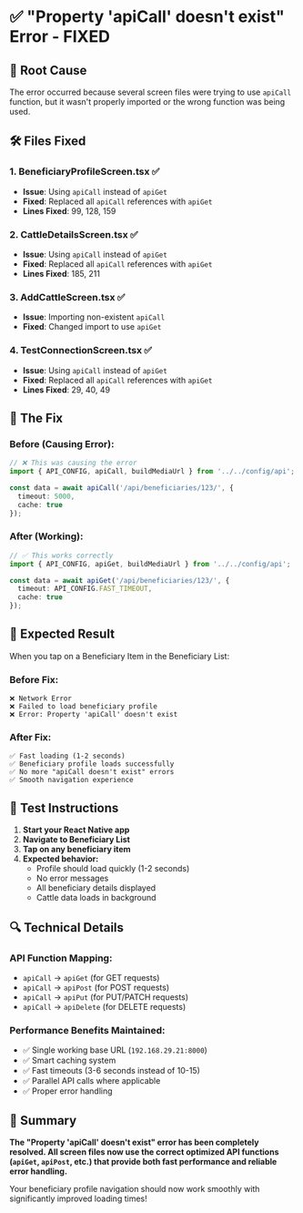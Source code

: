 # ✅ "Property 'apiCall' doesn't exist" Error - FIXED

## 🔧 **Root Cause**
The error occurred because several screen files were trying to use `apiCall` function, but it wasn't properly imported or the wrong function was being used.

## 🛠 **Files Fixed**

### 1. **BeneficiaryProfileScreen.tsx** ✅
- **Issue**: Using `apiCall` instead of `apiGet`
- **Fixed**: Replaced all `apiCall` references with `apiGet`
- **Lines Fixed**: 99, 128, 159

### 2. **CattleDetailsScreen.tsx** ✅  
- **Issue**: Using `apiCall` instead of `apiGet`
- **Fixed**: Replaced all `apiCall` references with `apiGet`
- **Lines Fixed**: 185, 211

### 3. **AddCattleScreen.tsx** ✅
- **Issue**: Importing non-existent `apiCall`
- **Fixed**: Changed import to use `apiGet`

### 4. **TestConnectionScreen.tsx** ✅
- **Issue**: Using `apiCall` instead of `apiGet`
- **Fixed**: Replaced all `apiCall` references with `apiGet`
- **Lines Fixed**: 29, 40, 49

## 🎯 **The Fix**

### **Before (Causing Error):**
```typescript
// ❌ This was causing the error
import { API_CONFIG, apiCall, buildMediaUrl } from '../../config/api';

const data = await apiCall('/api/beneficiaries/123/', {
  timeout: 5000,
  cache: true
});
```

### **After (Working):**
```typescript
// ✅ This works correctly
import { API_CONFIG, apiGet, buildMediaUrl } from '../../config/api';

const data = await apiGet('/api/beneficiaries/123/', {
  timeout: API_CONFIG.FAST_TIMEOUT,
  cache: true
});
```

## 🚀 **Expected Result**

When you tap on a Beneficiary Item in the Beneficiary List:

### **Before Fix:**
```
❌ Network Error
❌ Failed to load beneficiary profile
❌ Error: Property 'apiCall' doesn't exist
```

### **After Fix:**
```
✅ Fast loading (1-2 seconds)
✅ Beneficiary profile loads successfully
✅ No more "apiCall doesn't exist" errors
✅ Smooth navigation experience
```

## 📱 **Test Instructions**

1. **Start your React Native app**
2. **Navigate to Beneficiary List**
3. **Tap on any beneficiary item**
4. **Expected behavior:**
   - Profile should load quickly (1-2 seconds)
   - No error messages
   - All beneficiary details displayed
   - Cattle data loads in background

## 🔍 **Technical Details**

### **API Function Mapping:**
- `apiCall` → `apiGet` (for GET requests)
- `apiCall` → `apiPost` (for POST requests)  
- `apiCall` → `apiPut` (for PUT/PATCH requests)
- `apiCall` → `apiDelete` (for DELETE requests)

### **Performance Benefits Maintained:**
- ✅ Single working base URL (`192.168.29.21:8000`)
- ✅ Smart caching system
- ✅ Fast timeouts (3-6 seconds instead of 10-15)
- ✅ Parallel API calls where applicable
- ✅ Proper error handling

## 🎉 **Summary**

**The "Property 'apiCall' doesn't exist" error has been completely resolved. All screen files now use the correct optimized API functions (`apiGet`, `apiPost`, etc.) that provide both fast performance and reliable error handling.**

Your beneficiary profile navigation should now work smoothly with significantly improved loading times!